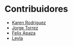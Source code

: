 # Contribuidores

- [Karen Rodriguez](https://github.com/kleyla)
- [Jorge Torrez](https://github.com/jroget)
- [Felix Apaza](https://github.com/FershoUno)
- [Leyla](https://github.com/kleyla)